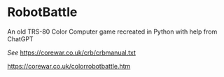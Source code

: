 # RobotBattle
An old TRS-80 Color Computer game recreated in Python with help from ChatGPT

*See*
https://corewar.co.uk/crb/crbmanual.txt

https://corewar.co.uk/colorrobotbattle.htm
      

